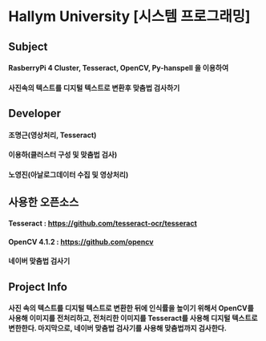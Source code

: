 # Hallym University [시스템 프로그래밍]
## Subject
#### RasberryPi 4 Cluster, Tesseract, OpenCV, Py-hanspell 을 이용하여 
#### 사진속의 텍스트를 디지털 텍스트로 변환후 맞춤법 검사하기
## Developer
#### 조명근(영상처리, Tesseract) 
#### 이용하(클러스터 구성 및 맞춤법 검사) 
#### 노영진(아날로그데이터 수집 및 영상처리)
## 사용한 오픈소스
#### Tesseract : https://github.com/tesseract-ocr/tesseract
#### OpenCV 4.1.2 : https://github.com/opencv
#### 네이버 맞춤법 검사기
## Project Info
#### 사진 속의 텍스트를 디지털 텍스트로 변환한 뒤에 인식률을 높이기 위해서 OpenCV를 사용해 이미지를 전처리하고, 전처리한 이미지를 Tesseract를 사용해 디지털 텍스트로 변한한다. 마지막으로, 네이버 맞춤법 검사기를 사용해 맞춤법까지 검사한다.



